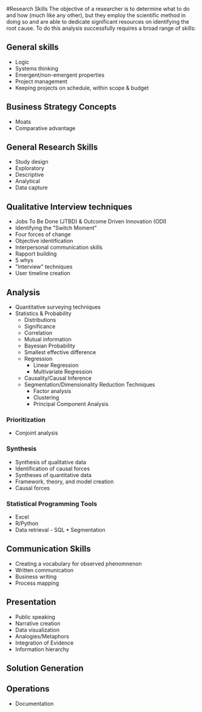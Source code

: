 #Research Skills
The objective of a researcher is to determine what to do and how (much like any other), but they employ the scientific method in doing so and are able to dedicate significant resources on identifying the root cause.
To do this analysis successfully requires a broad range of skills:
## General skills
+ Logic
+ Systems thinking
+ Emergent/non-emergent properties
+ Project management
+ Keeping projects on schedule, within scope & budget
## Business Strategy Concepts
+ Moats
+ Comparative advantage
## General Research Skills
+ Study design
+ Exploratory
+ Descriptive
+ Analytical
+ Data capture
## Qualitative Interview techniques
+ Jobs To Be Done (JTBD) & Outcome Driven Innovation (ODI)
+ Identifying the "Switch Moment"
+ Four forces of change
+ Objective identification
+ Interpersonal communication skills
+ Rapport building
+ 5 whys
+ "Interview" techniques
+ User timeline creation

## Analysis
+ Quantitative surveying techniques
+ Statistics & Probability
  + Distributions
  + Significance
  + Correlation
  + Mutual information
  + Bayesian Probability
  + Smallest effective difference
  + Regression
    + Linear Regression
    + Multivariate Regression
  + Causality/Causal Inference
  + Segmentation/Dimensionality Reduction Techniques
    + Factor analysis
    + Clustering
    + Principal Component Analysis
### Prioritization
+ Conjoint analysis
### Synthesis
+ Synthesis of qualitative data
+ Identification of causal forces
+ Syntheses of quantitative data
+ Framework, theory, and model creation
+ Causal forces
### Statistical Programming Tools
+ Excel
+ R/Python
+ Data retrieval - SQL
• Segmentation
## Communication Skills
+ Creating a vocabulary for observed phenomnenon
+ Written communication
+ Business writing
+ Process mapping
## Presentation
+ Public speaking
+ Narrative creation
+ Data visualization
+ Analogies/Metaphors
+ Integration of Evidence
+ Information hierarchy

## Solution Generation

## Operations
+ Documentation
